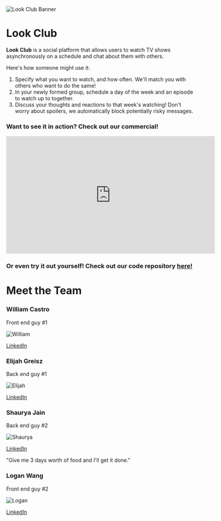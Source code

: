 ![Look Club Banner](/Vitamin-CS/images/Banner.png)

# Look Club

**Look Club** is a social platform that allows users to watch TV shows asynchronously on a schedule and chat about them with others.

Here's how someone might use it:
1. Specify what you want to watch, and how often. We'll match you with others who want to do the same!
2. In your newly formed group, schedule a day of the week and an episode to watch up to together.
3. Discuss your thoughts and reactions to that week's watching! Don't worry about spoilers, we automatically block potentially risky messages.

### Want to see it in action? Check out our commercial!

<iframe width="560" height="315" src="https://www.youtube.com/embed/5adIyUlV5FY" frameborder="0" allowfullscreen></iframe>

### Or even try it out yourself! Check out our code repository [here!](https://github.com/UWSocialComputing/Vitamin-CS-Project)

# Meet the Team
### William Castro

Front end guy #1

![William](/Vitamin-CS/images/William.png)

[LinkedIn](https://www.linkedin.com/in/williamkcastro/)

### Elijah Greisz

Back end guy #1

![Elijah](/Vitamin-CS/images/Elijah.png)

[LinkedIn](https://www.linkedin.com/in/williamkcastro/)

### Shaurya Jain

Back end guy #2

![Shaurya](/Vitamin-CS/images/Shaurya.png)

[LinkedIn](https://www.linkedin.com/in/williamkcastro/)

"Give me 3 days worth of food and I'll get it done."

### Logan Wang

Front end guy #2

![Logan](/Vitamin-CS/images/Logan.png)

[LinkedIn](https://www.linkedin.com/in/williamkcastro/)